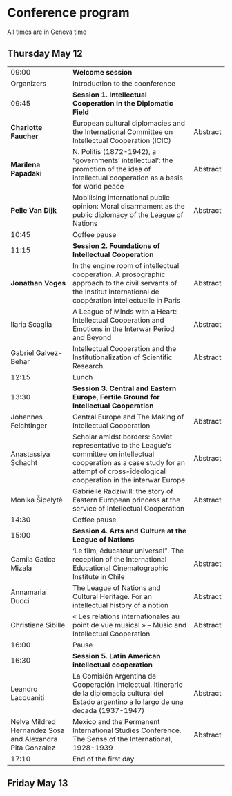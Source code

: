 # Conference program

All times are in Geneva time

## Thursday May 12		

|  |  |  |
| --- | --- | --- |
| 09:00 | **Welcome session** |  |
| Organizers | Introduction to the coonference |  |
| 09:45 | **Session 1. Intellectual Cooperation in the Diplomatic Field** | |
| **Charlotte Faucher** | European cultural diplomacies and the International Committee on Intellectual Cooperation (ICIC) | Abstract |
| **Marilena Papadaki** | N. Politis (1872-1942), a “governments’ intellectual’: the promotion of the idea of intellectual cooperation as a basis for world peace | Abstract |
| **Pelle Van Dijk** | Mobilising international public opinion: Moral disarmament as the public diplomacy of the League of Nations | Abstract |
| 10:45 | Coffee pause	
| 11:15 | **Session 2. Foundations of Intellectual Cooperation** | |
| **Jonathan Voges** | In the engine room of intellectual cooperation. A prosographic approach to the civil servants of the Institut international de coopération intellectuelle in Paris | Abstract |
| Ilaria Scaglia | A League of Minds with a Heart: Intellectual Cooperation and Emotions in the Interwar Period and Beyond | Abstract |
| Gabriel Galvez-Behar | Intellectual Cooperation and the Institutionalization of Scientific Research | Abstract |
| 12:15 | Lunch | |
| 13:30 | **Session 3. Central and Eastern Europe, Fertile Ground for Intellectual Cooperation** | |
| Johannes Feichtinger | Central Europe and The Making of Intellectual Cooperation | Abstract |
| Anastassiya Schacht | Scholar amidst borders: Soviet representative to the League's committee on intellectual cooperation as a case study for an attempt of cross-ideological cooperation in the interwar Europe | Abstract |
| Monika Šipelytė | Gabrielle Radziwill: the story of Eastern European princess at the service of Intellectual Cooperation | Abstract
| 14:30 | Coffee pause | |
| 15:00 | **Session 4. Arts and Culture at the League of Nations** | |
| Camila Gatica Mizala | ‘Le film, éducateur universel”. The reception of the International Educational Cinematographic Institute in Chile | Abstract |
| Annamaria Ducci | The League of Nations and Cultural Heritage. For an intellectual history of a notion | Abstract |
| Christiane Sibille | « Les relations internationales au point de vue musical » – Music and Intellectual Cooperation | Abstract |
| 16:00 | Pause	| |
| 16:30 | **Session 5. Latin American intellectual cooperation** | |
| Leandro Lacquaniti | La Comisión Argentina de Cooperación Intelectual. Itinerario de la diplomacia cultural del Estado argentino a lo largo de una década (1937-1947) | Abstract
| Nelva Mildred Hernandez Sosa and Alexandra Pita Gonzalez | Mexico and the Permanent International Studies Conference. The Sense of the International, 1928-1939 | Abstract |
| 17:10 | End of the first day | |

## Friday May 13
